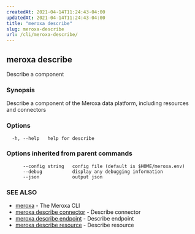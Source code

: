 ```yaml
---
createdAt: 2021-04-14T11:24:43-04:00
updatedAt: 2021-04-14T11:24:43-04:00
title: "meroxa describe"
slug: meroxa-describe
url: /cli/meroxa-describe/
---
```

## meroxa describe

Describe a component

### Synopsis

Describe a component of the Meroxa data platform, including resources and connectors

### Options

```
  -h, --help   help for describe
```

### Options inherited from parent commands

```
      --config string   config file (default is $HOME/meroxa.env)
      --debug           display any debugging information
      --json            output json
```

### SEE ALSO

* [meroxa](/cli/meroxa/)	 - The Meroxa CLI
* [meroxa describe connector](/cli/meroxa-describe-connector/)	 - Describe connector
* [meroxa describe endpoint](/cli/meroxa-describe-endpoint/)	 - Describe endpoint
* [meroxa describe resource](/cli/meroxa-describe-resource/)	 - Describe resource

